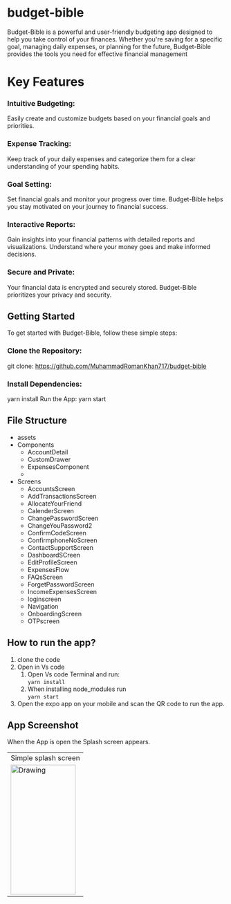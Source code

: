 # budget-bible
Budget-Bible is a powerful and user-friendly budgeting app designed to help you take control of your finances. Whether you're saving for a specific goal, managing daily expenses, or planning for the future, Budget-Bible provides the tools you need for effective financial management
# Key Features
### Intuitive Budgeting: 
Easily create and customize budgets based on your financial goals and priorities.
### Expense Tracking: 
Keep track of your daily expenses and categorize them for a clear understanding of your spending habits.
### Goal Setting: 
Set financial goals and monitor your progress over time. Budget-Bible helps you stay motivated on your journey to financial success.


### Interactive Reports:
Gain insights into your financial patterns with detailed reports and visualizations. Understand where your money goes and make informed decisions.

### Secure and Private: 
Your financial data is encrypted and securely stored. Budget-Bible prioritizes your privacy and security.

## Getting Started
To get started with Budget-Bible, follow these simple steps:

### Clone the Repository: 
git clone: https://github.com/MuhammadRomanKhan717/budget-bible
### Install Dependencies:
yarn install
Run the App:  yarn start
## File Structure
* assets
* Components
  * AccountDetail
  * CustomDrawer
  * ExpensesComponent
  * 
* Screens
   * AccountsScreen
   *  AddTransactionsScreen
   *  AllocateYourFriend
   *  CalenderScreen
   *  ChangePasswordScreen
   *  ChangeYouPassword2
   *  ConfirmCodeScreen
   *  ConfirmphoneNoScreen
   *  ContactSupportScreen
   *  DashboardSCreen
   *  EditProfileScreen
   *  ExpensesFlow
   *  FAQsScreen
   *   ForgetPasswordScreen
   *   IncomeExpensesScreen
   *   loginscreen
   *   Navigation
   *   OnboardingScreen
   *  OTPscreen

     
## How to run the app?
1. clone the code
2. Open in Vs code 
   1. Open Vs code Terminal and run:  
   `yarn install`
   2. When installing node_modules run  
      `yarn start`
3. Open the expo app on your mobile and scan the QR code to run the app.
   
## App Screenshot
When the App is open the Splash screen appears.
<table>
 <tr>
  <td>Simple splash screen </td>
 </tr>
 <tr>

   <td> <img src="" alt="Drawing"  width="150" height="300"/> </td>
   
</tr>
</table>
 

